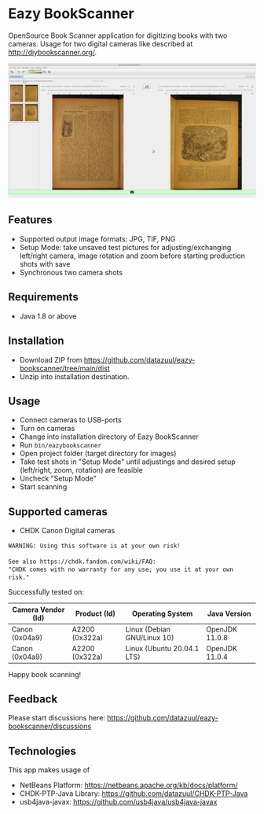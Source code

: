 # Eazy BookScanner

OpenSource Book Scanner application for digitizing books with two cameras.
Usage for two digital cameras like described at <http://diybookscanner.org/>.

![Screenshot GUI Eazy BookScanner](./screenshot-20201221.jpg)

## Features

* Supported output image formats: JPG, TIF, PNG
* Setup Mode: take unsaved test pictures for adjusting/exchanging left/right camera, image rotation and zoom before starting production shots with save
* Synchronous two camera shots

## Requirements

* Java 1.8 or above

## Installation

* Download ZIP from <https://github.com/datazuul/eazy-bookscanner/tree/main/dist>
* Unzip into installation destination.

## Usage

* Connect cameras to USB-ports
* Turn on cameras
* Change into installation directory of Eazy BookScanner
* Run `bin/eazybookscanner`
* Open project folder (target directory for images)
* Take test shots in "Setup Mode" until adjustings and desired setup (left/right, zoom, rotation) are feasible
* Uncheck "Setup Mode"
* Start scanning

## Supported cameras

* CHDK Canon Digital cameras

```
WARNING: Using this software is at your own risk!

See also https://chdk.fandom.com/wiki/FAQ:
"CHDK comes with no warranty for any use; you use it at your own risk."
```

Successfully tested on:

|Camera Vendor (Id)|Product (Id)|Operating System|Java Version|
|-----|-----|-----|-----|
|Canon (0x04a9)|A2200 (0x322a)|Linux (Debian GNU/Linux 10)|OpenJDK 11.0.8|
|Canon (0x04a9)|A2200 (0x322a)|Linux (Ubuntu 20.04.1 LTS) |OpenJDK 11.0.4|

Happy book scanning!

## Feedback

Please start discussions here: <https://github.com/datazuul/eazy-bookscanner/discussions>

## Technologies

This app makes usage of

* NetBeans Platform: <https://netbeans.apache.org/kb/docs/platform/>
* CHDK-PTP-Java Library: <https://github.com/datazuul/CHDK-PTP-Java>
* usb4java-javax: <https://github.com/usb4java/usb4java-javax>